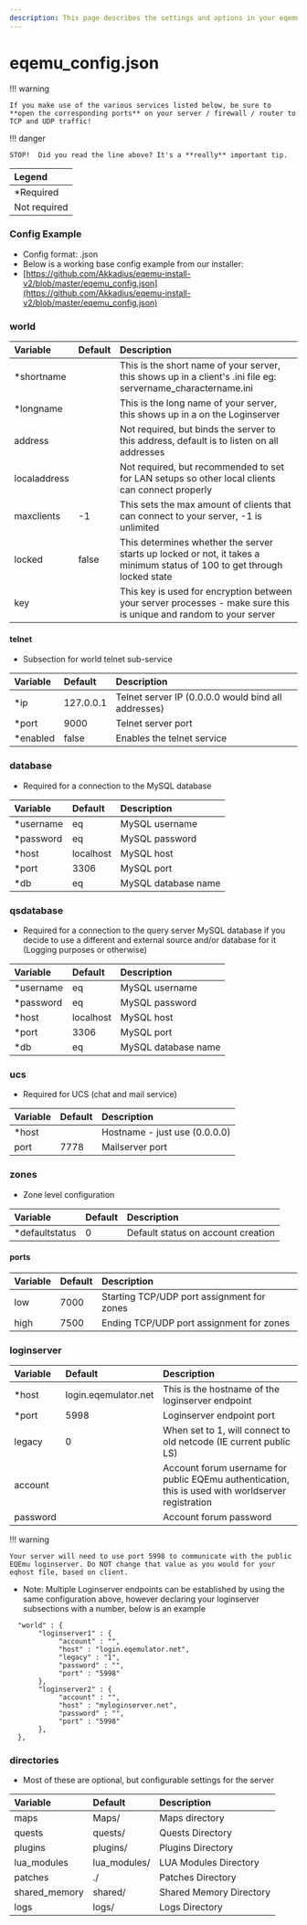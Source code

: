 ```yaml
---
description: This page describes the settings and options in your eqemu_config.json file.
---
```


# eqemu_config.json

!!! warning

    If you make use of the various services listed below, be sure to **open the corresponding ports** on your server / firewall / router to TCP and UDP traffic!

!!! danger

    STOP!  Did you read the line above? It's a **really** important tip.

| Legend       |
|:-------------|
| *Required    |
| Not required |

### Config Example

* Config format: .json
* Below is a working base config example from our installer:
* [https://github.com/Akkadius/eqemu-install-v2/blob/master/eqemu_config.json](https://github.com/Akkadius/eqemu-install-v2/blob/master/eqemu_config.json)

### world

| Variable     | Default | Description                                                                                                              |
|:-------------|:--------|:-------------------------------------------------------------------------------------------------------------------------|
| *shortname   |         | This is the short name of your server, this shows up in a client's .ini file eg: servername_charactername.ini            |
| *longname    |         | This is the long name of your server, this shows up in a on the Loginserver                                              |
| address      |         | Not required, but binds the server to this address, default is to listen on all addresses                                |
| localaddress |         | Not required, but recommended to set for LAN setups so other local clients can connect properly                          |
| maxclients   | -1      | This sets the max amount of clients that can connect to your server, -1 is unlimited                                     |
| locked       | false   | This determines whether the server starts up locked or not, it takes a minimum status of 100 to get through locked state |
| key          |         | This key is used for encryption between your server processes - make sure this is unique and random to your server       |

#### telnet

* Subsection for world telnet sub-service

| Variable | Default   | Description                                         |
|:---------|:----------|:----------------------------------------------------|
| *ip      | 127.0.0.1 | Telnet server IP (0.0.0.0 would bind all addresses) |
| *port    | 9000      | Telnet server port                                  |
| *enabled | false     | Enables the telnet service                          |

### database

* Required for a connection to the MySQL database

| Variable  | Default   | Description         |
|:----------|:----------|:--------------------|
| *username | eq        | MySQL username      |
| *password | eq        | MySQL password      |
| *host     | localhost | MySQL host          |
| *port     | 3306      | MySQL port          |
| *db       | eq        | MySQL database name |

### qsdatabase

* Required for a connection to the query server MySQL database if you decide to use a different and external source
  and/or database for it (Logging purposes or otherwise)

| Variable  | Default   | Description         |
|:----------|:----------|:--------------------|
| *username | eq        | MySQL username      |
| *password | eq        | MySQL password      |
| *host     | localhost | MySQL host          |
| *port     | 3306      | MySQL port          |
| *db       | eq        | MySQL database name |

### ucs

* Required for UCS (chat and mail service)

| Variable | Default | Description                   |
|:---------|:--------|:------------------------------|
| *host    |         | Hostname - just use (0.0.0.0) |
| port     | 7778    | Mailserver port               |

### zones

* Zone level configuration

| Variable       | Default | Description                        |
|:---------------|:--------|:-----------------------------------|
| *defaultstatus | 0       | Default status on account creation |

#### ports

| Variable | Default | Description                                |
|:---------|:--------|:-------------------------------------------|
| low      | 7000    | Starting TCP/UDP port assignment for zones |
| high     | 7500    | Ending TCP/UDP port assignment for zones   |

### loginserver

| Variable | Default              | Description                                                                                        |
|:---------|:---------------------|:---------------------------------------------------------------------------------------------------|
| *host    | login.eqemulator.net | This is the hostname of the loginserver endpoint                                                   |
| *port    | 5998                 | Loginserver endpoint port                                                                          |
| legacy   | 0                    | When set to 1, will connect to old netcode (IE current public LS)                                  |
| account  |                      | Account forum username for public EQEmu authentication, this is used with worldserver registration |
| password |                      | Account forum password                                                                             |

!!! warning

    Your server will need to use port 5998 to communicate with the public EQEmu loginserver. Do NOT change that value as you would for your eqhost file, based on client.

* Note: Multiple Loginserver endpoints can be established by using the same configuration above, however declaring your
  loginserver subsections with a number, below is an example

```text
  "world" : {
	   "loginserver1" : {
			"account" : "",
			"host" : "login.eqemulator.net",
			"legacy" : "1",
			"password" : "",
			"port" : "5998"
	   },
	   "loginserver2" : {
			"account" : "",
			"host" : "myloginserver.net",
			"password" : "",
			"port" : "5998"
	   },
  },
```

### directories

* Most of these are optional, but configurable settings for the server

| Variable      | Default      | Description             |
|:--------------|:-------------|:------------------------|
| maps          | Maps/        | Maps directory          |
| quests        | quests/      | Quests Directory        |
| plugins       | plugins/     | Plugins Directory       |
| lua_modules   | lua_modules/ | LUA Modules Directory   |
| patches       | ./           | Patches Directory       |
| shared_memory | shared/      | Shared Memory Directory |
| logs          | logs/        | Logs Directory          |


